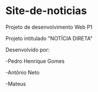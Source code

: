 # Site-de-noticias

Projeto de desenvolvimento Web P1

Projeto intitulado "NOTÍCIA DIRETA"

Desenvolvido por:

-Pedro Henrique Gomes

-Antônio Neto

-Mateus
